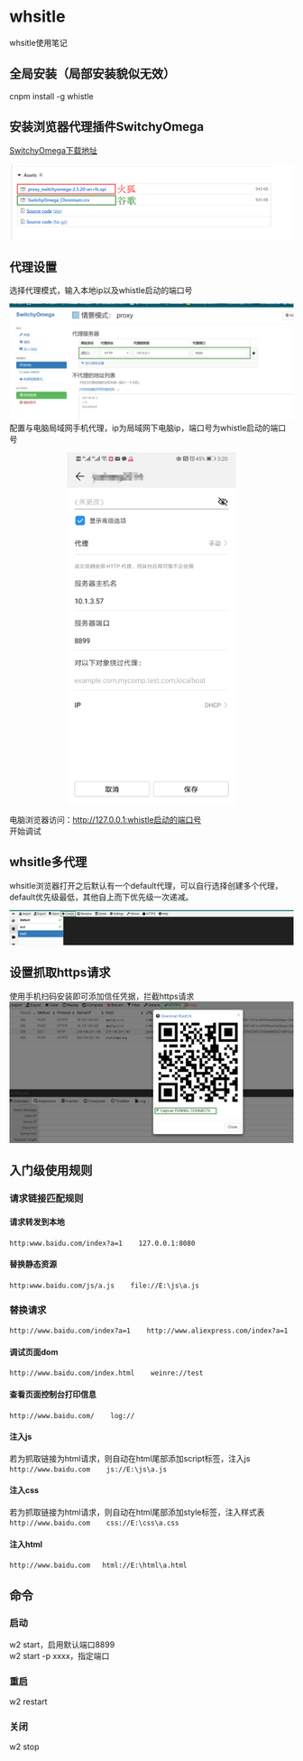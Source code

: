 # whsitle
whsitle使用笔记
## 全局安装（局部安装貌似无效）  
cnpm install -g whistle
## 安装浏览器代理插件SwitchyOmega  
[SwitchyOmega下载地址](https://github.com/FelisCatus/SwitchyOmega/releases)  

![以下位置](/images/a.png) 
## 代理设置   
选择代理模式，输入本地ip以及whistle启动的端口号   

![](/images/b.png) 
配置与电脑局域网手机代理，ip为局域网下电脑ip，端口号为whistle启动的端口号   

<div align=center><img width="300" src="/images/c.jpg"/></div>

电脑浏览器访问：http://127.0.0.1:whistle启动的端口号  
开始调试  

## whsitle多代理  
whsitle浏览器打开之后默认有一个default代理，可以自行选择创建多个代理，default优先级最低，其他自上而下优先级一次递减。 

![截图](/images/f.png) 
## 设置抓取https请求
使用手机扫码安装即可添加信任凭据，拦截https请求  
![截图](/images/g.png)  
## 入门级使用规则  
### 请求链接匹配规则
#### 请求转发到本地
``http:www.baidu.com/index?a=1    127.0.0.1:8080  ``
#### 替换静态资源
``http:www.baidu.com/js/a.js    file://E:\js\a.js ``  
### 替换请求
``http://www.baidu.com/index?a=1    http://www.aliexpress.com/index?a=1``
#### 调试页面dom
``http://www.baidu.com/index.html    weinre://test``
#### 查看页面控制台打印信息 
``http://www.baidu.com/    log://``
#### 注入js
若为抓取链接为html请求，则自动在html尾部添加script标签，注入js  
``http://www.baidu.com    js://E:\js\a.js``
#### 注入css
若为抓取链接为html请求，则自动在html尾部添加style标签，注入样式表    
``http://www.baidu.com    css://E:\css\a.css``
#### 注入html
``http://www.baidu.com   html://E:\html\a.html``
## 命令
### 启动
w2 start，启用默认端口8899  
w2 start -p xxxx，指定端口  
### 重启  
w2 restart  
### 关闭  
w2 stop  
